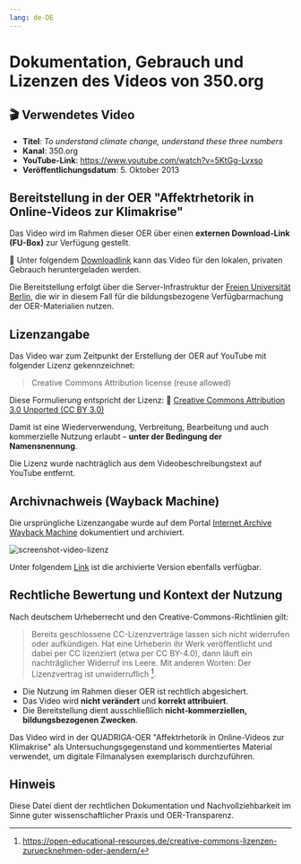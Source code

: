 ```yaml
---
lang: de-DE
---
```


# Dokumentation, Gebrauch und Lizenzen des Videos von 350.org 

## 🎬 Verwendetes Video

- **Titel**: *To understand climate change, understand these three numbers*
- **Kanal**: 350.org
- **YouTube-Link**:  <a href="https://www.youtube.com/watch?v=5KtGg-Lvxso" class="external-link" target="_blank">https://www.youtube.com/watch?v=5KtGg-Lvxso</a> 
- **Veröffentlichungsdatum**: 5. Oktober 2013

## Bereitstellung in der OER "Affektrhetorik in Online-Videos zur Klimakrise"

Das Video wird im Rahmen dieser OER über einen **externen Download-Link (FU-Box)** zur Verfügung gestellt.

🔗 Unter folgendem <a href="https://box.fu-berlin.de/s/LAryL6sa7sEXFEa" class="external-link" target="_blank">Downloadlink</a> kann das Video für den lokalen, privaten Gebrauch heruntergeladen werden.

Die Bereitstellung erfolgt über die Server-Infrastruktur der <a href="https://www.fu-berlin.de/" class="external-link" target="_blank">Freien Universität Berlin</a>, die wir in diesem Fall für die bildungsbezogene Verfügbarmachung der OER-Materialien nutzen.

## Lizenzangabe

Das Video war zum Zeitpunkt der Erstellung der OER auf YouTube mit folgender Lizenz gekennzeichnet:

> Creative Commons Attribution license (reuse allowed)

Diese Formulierung entspricht der Lizenz:
🔗 <a href="https://creativecommons.org/licenses/by/3.0/" class="external-link" target="_blank">Creative Commons Attribution 3.0 Unported (CC BY 3.0)</a>

Damit ist eine Wiederverwendung, Verbreitung, Bearbeitung und auch kommerzielle Nutzung erlaubt – **unter der Bedingung der Namensnennung**.

Die Lizenz wurde nachträglich aus dem Videobeschreibungstext auf YouTube entfernt. 

## Archivnachweis (Wayback Machine)

Die ursprüngliche Lizenzangabe wurde auf dem Portal <a href="https://web.archive.org/" class="external-link" target="_blank">Internet Archive Wayback Machine</a> dokumentiert und archiviert.

![screenshot-video-lizenz](..assets/screenshot-video-license-archive.png)

Unter folgendem <a href="https://web.archive.org/web/20201128020511/https://www.youtube.com/watch?v=5KtGg-Lvxso" class="external-link" target="_blank">Link</a> ist die archivierte Version ebenfalls verfügbar.

## Rechtliche Bewertung und Kontext der Nutzung

Nach deutschem Urheberrecht und den Creative-Commons-Richtlinien gilt:

> Bereits geschlossene CC-Lizenzverträge lassen sich nicht widerrufen oder aufkündigen. Hat eine Urheberin ihr Werk veröffentlicht und dabei per CC lizenziert (etwa per CC BY-4.0), dann läuft ein nachträglicher Widerruf ins Leere. Mit anderen Worten: Der Lizenzvertrag ist unwiderruflich [^url-oer].

* Die Nutzung im Rahmen dieser OER ist rechtlich abgesichert.
* Das Video wird **nicht verändert** und **korrekt attribuiert**.
* Die Bereitstellung dient ausschließlich **nicht-kommerziellen, bildungsbezogenen Zwecken**.

[^url-oer]: <https://open-educational-resources.de/creative-commons-lizenzen-zuruecknehmen-oder-aendern/>

Das Video wird in der QUADRIGA-OER "Affektrhetorik in Online-Videos zur Klimakrise" als Untersuchungsgegenstand und kommentiertes Material verwendet, um digitale Filmanalysen exemplarisch durchzuführen. 

## Hinweis

Diese Datei dient der rechtlichen Dokumentation und Nachvollziehbarkeit im Sinne guter wissenschaftlicher Praxis und OER-Transparenz.

